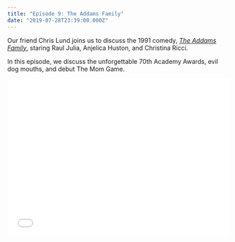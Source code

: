 ```yaml
---
title: "Episode 9: The Addams Family"
date: "2019-07-28T23:39:00.000Z"
---
```

Our friend Chris Lund joins us to discuss the 1991 comedy, [*The Addams Family*](https://www.imdb.com/title/tt0101272/), staring Raul Julia, Anjelica Huston, and Christina Ricci.

In this episode, we discuss the unforgettable 70th Academy Awards, evil dog mouths, and debut The Mom Game.

<iframe style="border: none" src="//html5-player.libsyn.com/embed/episode/id/10686272/height/360/theme/legacy/thumbnail/yes/direction/backward/" height="360" width="100%" scrolling="no"  allowfullscreen webkitallowfullscreen mozallowfullscreen oallowfullscreen msallowfullscreen></iframe>
